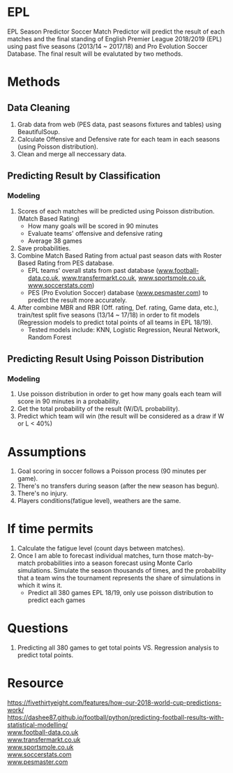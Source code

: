 # EPL
EPL Season Predictor
Soccer Match Predictor will predict the result of each matches and the final standing of English Premier League 2018/2019 (EPL) using past five seasons (2013/14 ~ 2017/18) and Pro Evolution Soccer Database.
The final result will be evalutated by two methods.

# Methods
## Data Cleaning
1. Grab data from web (PES data, past seasons fixtures and tables) using BeautifulSoup.
2. Calculate Offensive and Defensive rate for each team in each seasons (using Poisson distribution).
3. Clean and merge all neccessary data.
## Predicting Result by Classification
### Modeling
1. Scores of each matches will be predicted using Poisson distribution. (Match Based Rating)
    - How many goals will be scored in 90 minutes
    - Evaluate teams' offensive and defensive rating 
    - Average 38 games   
2. Save probabilities.
3. Combine Match Based Rating from actual past season dats with Roster Based Rating from PES database.
    - EPL teams' overall stats from past database (www.football-data.co.uk, www.transfermarkt.co.uk, www.sportsmole.co.uk, www.soccerstats.com)
    - PES (Pro Evolution Soccer) database (www.pesmaster.com) to predict the result more accurately.
4. After combine MBR and RBR (Off. rating, Def. rating, Game data, etc.), train/test split five seasons (13/14 ~ 17/18) in order to fit models (Regression models to predict total points of all teams in EPL 18/19).
    - Tested models include: KNN, Logistic Regression, Neural Network, Random Forest
## Predicting Result Using Poisson Distribution
### Modeling
1. Use poisson distribution in order to get how many goals each team will score in 90 minutes in a probability.
2. Get the total probability of the result (W/D/L probability).
3. Predict which team will win (the result will be considered as a draw if W or L < 40%)


# Assumptions
1. Goal scoring in soccer follows a Poisson process (90 minutes per game).
2. There's no transfers during season (after the new season has begun).
3. There's no injury.
4. Players conditions(fatigue level), weathers are the same.


# If time permits
1. Calculate the fatigue level (count days between matches).
2. Once I am able to forecast individual matches, turn those match-by-match probabilities into a season forecast using Monte Carlo simulations. Simulate the season thousands of times, and the probability that a team wins the tournament represents the share of simulations in which it wins it.
    - Predict all 380 games EPL 18/19, only use poisson distribution to predict each games

# Questions
1. Predicting all 380 games to get total points VS. Regression analysis to predict total points.

# Resource
https://fivethirtyeight.com/features/how-our-2018-world-cup-predictions-work/   
https://dashee87.github.io/football/python/predicting-football-results-with-statistical-modelling/  
www.football-data.co.uk   
www.transfermarkt.co.uk   
www.sportsmole.co.uk   
www.soccerstats.com   
www.pesmaster.com  
